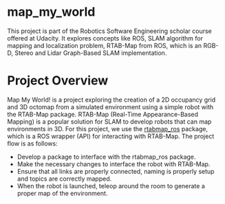 # map_my_world
This project is part of the Robotics Software Engineering scholar course offered at Udacity. It explores concepts like ROS, SLAM algorithm for mapping and localization problem,  RTAB-Map from ROS, which is an RGB-D, Stereo and Lidar Graph-Based SLAM implementation.

# Project Overview
Map My World! is a project exploring the creation of a 2D occupancy grid and 3D octomap from a simulated environment using a simple robot with the RTAB-Map package.
RTAB-Map (Real-Time Appearance-Based Mapping) is a popular solution for SLAM to develop robots that can map environments in 3D. 
For this project, we use the [rtabmap_ros](http://wiki.ros.org/rtabmap_ros)  package, which is a ROS wrapper (API) for interacting with RTAB-Map.
The project flow is as follows:
* Develop a package to interface with the rtabmap_ros package.
* Make the necessary changes to interface the robot with RTAB-Map.
* Ensure that all links are properly connected, naming is properly setup and topics are correctly mapped.
* When the robot is launched, teleop around the room to generate a proper map of the environment.
